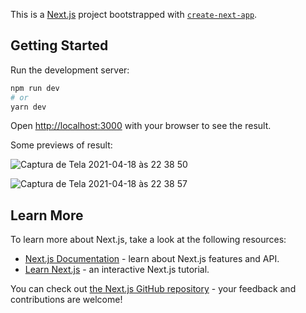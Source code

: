 This is a [Next.js](https://nextjs.org/) project bootstrapped with [`create-next-app`](https://github.com/vercel/next.js/tree/canary/packages/create-next-app).

## Getting Started

Run the development server:

```bash
npm run dev
# or
yarn dev
```

Open [http://localhost:3000](http://localhost:3000) with your browser to see the result.

Some previews of result:

![Captura de Tela 2021-04-18 às 22 38 50](https://user-images.githubusercontent.com/23633309/115170678-95e12c00-a097-11eb-8349-7ca28573b713.png)

![Captura de Tela 2021-04-18 às 22 38 57](https://user-images.githubusercontent.com/23633309/115170682-97aaef80-a097-11eb-8b14-3e3c07f76fe0.png)

## Learn More

To learn more about Next.js, take a look at the following resources:

- [Next.js Documentation](https://nextjs.org/docs) - learn about Next.js features and API.
- [Learn Next.js](https://nextjs.org/learn) - an interactive Next.js tutorial.

You can check out [the Next.js GitHub repository](https://github.com/vercel/next.js/) - your feedback and contributions are welcome!
